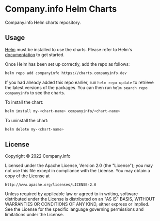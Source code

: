 # Company.info Helm Charts
Company.info Helm charts repository.

## Usage

[Helm](https://helm.sh) must be installed to use the charts.  Please refer to
Helm's [documentation](https://helm.sh/docs) to get started.

Once Helm has been set up correctly, add the repo as follows:
```sh
helm repo add companyinfo https://charts.companyinfo.dev
```

If you had already added this repo earlier, run `helm repo update` to retrieve
the latest versions of the packages.  You can then run `helm search repo
companyinfo` to see the charts.

To install the <chart-name> chart:
```sh
helm install my-<chart-name> companyinfo/<chart-name>
```

To uninstall the chart:
```sh
helm delete my-<chart-name>
```

## License

Copyright &copy; 2022 Company.info

Licensed under the Apache License, Version 2.0 (the "License");
you may not use this file except in compliance with the License.
You may obtain a copy of the License at

    http://www.apache.org/licenses/LICENSE-2.0

Unless required by applicable law or agreed to in writing, software
distributed under the License is distributed on an "AS IS" BASIS,
WITHOUT WARRANTIES OR CONDITIONS OF ANY KIND, either express or implied.
See the License for the specific language governing permissions and
limitations under the License.